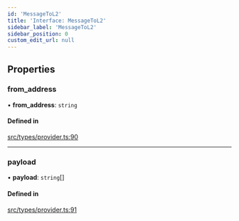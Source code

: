 ```yaml
---
id: 'MessageToL2'
title: 'Interface: MessageToL2'
sidebar_label: 'MessageToL2'
sidebar_position: 0
custom_edit_url: null
---
```


## Properties

### from_address

• **from_address**: `string`

#### Defined in

[src/types/provider.ts:90](https://github.com/0xs34n/starknet.js/blob/v5.5.0/src/types/provider.ts#L90)

---

### payload

• **payload**: `string`[]

#### Defined in

[src/types/provider.ts:91](https://github.com/0xs34n/starknet.js/blob/v5.5.0/src/types/provider.ts#L91)
